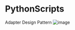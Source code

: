 # PythonScripts
Adapter Design Pattern
![image](https://github.com/KonradChyrzynski/PythonScripts/assets/77024537/35bfffac-690e-405b-ba2b-df868cdf5358)

